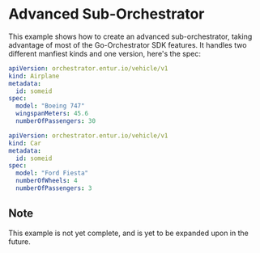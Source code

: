 # Advanced Sub-Orchestrator

This example shows how to create an advanced sub-orchestrator, taking advantage of most of the Go-Orchestrator SDK features. It handles two different manfiest kinds and one version, here's the spec:

```yaml
apiVersion: orchestrator.entur.io/vehicle/v1
kind: Airplane
metadata:
  id: someid
spec:
  model: "Boeing 747"
  wingspanMeters: 45.6
  numberOfPassengers: 30
```

```yaml
apiVersion: orchestrator.entur.io/vehicle/v1
kind: Car
metadata:
  id: someid
spec:
  model: "Ford Fiesta"
  numberOfWheels: 4
  numberOfPassengers: 3
```

## Note

This example is not yet complete, and is yet to be expanded upon in the future.